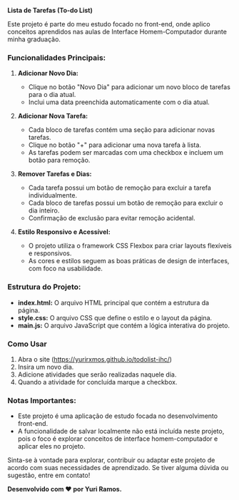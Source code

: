 **Lista de Tarefas (To-do List)**

Este projeto é parte do meu estudo focado no front-end, onde aplico conceitos aprendidos nas aulas de Interface Homem-Computador durante minha graduação.

### Funcionalidades Principais:

1. **Adicionar Novo Dia:**
   - Clique no botão "Novo Dia" para adicionar um novo bloco de tarefas para o dia atual.
   - Inclui uma data preenchida automaticamente com o dia atual.

2. **Adicionar Nova Tarefa:**
   - Cada bloco de tarefas contém uma seção para adicionar novas tarefas.
   - Clique no botão "+" para adicionar uma nova tarefa à lista.
   - As tarefas podem ser marcadas com uma checkbox e incluem um botão para remoção.

3. **Remover Tarefas e Dias:**
   - Cada tarefa possui um botão de remoção para excluir a tarefa individualmente.
   - Cada bloco de tarefas possui um botão de remoção para excluir o dia inteiro.
   - Confirmação de exclusão para evitar remoção acidental.

4. **Estilo Responsivo e Acessível:**
   - O projeto utiliza o framework CSS Flexbox para criar layouts flexíveis e responsivos.
   - As cores e estilos seguem as boas práticas de design de interfaces, com foco na usabilidade.

### Estrutura do Projeto:

- **index.html:** O arquivo HTML principal que contém a estrutura da página.
- **style.css:** O arquivo CSS que define o estilo e o layout da página.
- **main.js:** O arquivo JavaScript que contém a lógica interativa do projeto.

### Como Usar

1. Abra o site (https://yurirxmos.github.io/todolist-ihc/)
2. Insira um novo dia.
3. Adicione atividades que serão realizadas naquele dia.
4. Quando a atividade for concluída marque a checkbox.

### Notas Importantes:

- Este projeto é uma aplicação de estudo focada no desenvolvimento front-end.
- A funcionalidade de salvar localmente não está incluída neste projeto, pois o foco é explorar conceitos de interface homem-computador e aplicar eles no projeto.

Sinta-se à vontade para explorar, contribuir ou adaptar este projeto de acordo com suas necessidades de aprendizado. Se tiver alguma dúvida ou sugestão, entre em contato!

**Desenvolvido com ❤️ por Yuri Ramos.**
